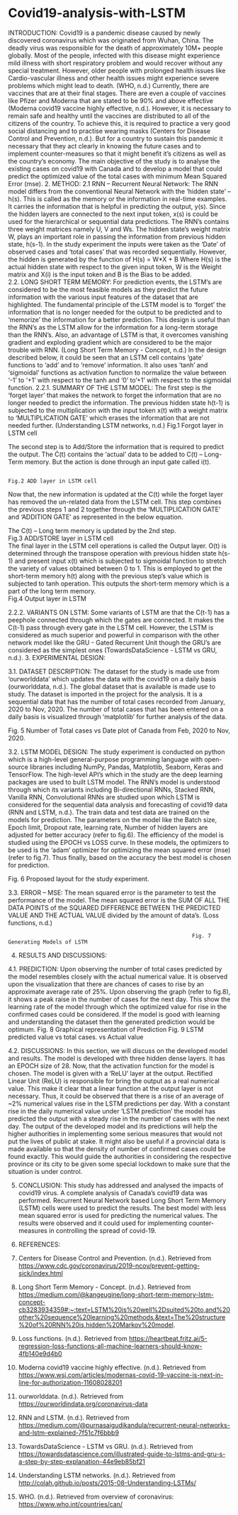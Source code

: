 # Covid19-analysis-with-LSTM
INTRODUCTION:
Covid19 is a pandemic disease caused by newly discovered coronavirus which was originated from Wuhan, China. The deadly virus was responsible for the death of approximately 10M+ people globally. Most of the people, infected with this disease might experience mild illness with short respiratory problem and would recover without any special treatment. However, older people with prolonged health issues like Cardio-vascular illness and other health issues might experience severe problems which might lead to death. (WHO, n.d.)
Currently, there are vaccines that are at their final stages. There are even a couple of vaccines like Pfizer and Moderna that are stated to be 90% and above effective (Moderna covid19 vaccine highly effective, n.d.). However, it is necessary to remain safe and healthy until the vaccines are distributed to all of the citizens of the country. To achieve this, it is required to practice a very good social distancing and to practise wearing masks (Centers for Disease Control and Prevention, n.d.). But for a country to sustain this pandemic it necessary that they act clearly in knowing the future cases and to implement counter-measures so that it might benefit it’s citizens as well as the country’s economy. 
The main objective of the study is to analyse the existing cases on covid19 with Canada and to develop a model that could predict the optimized value of the total cases with minimum Mean Squared Error (mse). 
2.	METHOD:
2.1 RNN – Recurrent Neural Network:
The RNN model differs from the conventional Neural Network with the ‘hidden state’ – h(s). This is called as the memory or the information in real-time examples. It carries the information that is helpful in predicting the output, y(s). Since the hidden layers are connected to the next input token, x(s) is could be used for the hierarchical or sequential data predictions. The RNN’s contains three weight matrices namely U, V and Ws. The hidden state’s weight matrix W, plays an important role in passing the information from previous hidden state, h(s-1). In the study experiment the inputs were taken as the ‘Date’ of observed cases and ‘total cases’ that was recorded sequentially. However, the hidden is generated by the function of 
H(s) = W*X + B
Where H(s) is the actual hidden state with respect to the given input token, W is the Weight matrix and X(i) is the input token and B is the Bias to be added.    
2.2. LONG SHORT TERM MEMORY:
For prediction events, the LSTM’s are considered to be the most feasible models as they predict the future information with the various input features of the dataset that are highlighted. The fundamental principle of the LSTM model is to ‘forget’ the information that is no longer needed for the output to be predicted and to ‘memorize’ the information for a better prediction. This design is useful than the RNN’s as the LSTM allow for the information for a long-term storage than the RNN’s. Also, an advantage of LSTM is that, it overcomes vanishing gradient and exploding gradient which are considered to be the major trouble with RNN. (Long Short Term Memory - Concept, n.d.)
In the design described below, it could be seen that an LSTM cell contains ‘gate’ functions to ‘add’ and to ‘remove’ information. It also uses ‘tanh’ and ‘sigmoidal’ functions as activation function to normalize the value between ‘-1’ to ‘+1’ with respect to the tanh and ‘0’ to’+1’ with respect to the sigmoidal function. 
2.2.1. SUMMARY OF THE LSTM MODEL:
The first step is the ‘forget layer’ that makes the network to forget the information that are no longer needed to predict the information. The previous hidden state h(t-1) is subjected to the multiplication with the input token x(t) with a weight matrix to ‘MULTIPLICATION GATE’ which erases the information that are not needed further. (Understanding LSTM networks, n.d.)
	                      Fig.1 Forgot layer in LSTM cell                                                                                                                                                                                            

The second step is to Add/Store the information that is required to predict the output. The Ć(t) contains the ‘actual’ data to be added to C(t) – Long-Term memory. But the action is done through an input gate called i(t).
 
                                                                                                         Fig.2 ADD layer in LSTM cell
Now that, the new information is updated at the C(t) while the forget layer has removed the un-related data from the LSTM  cell. This step combines the previous steps 1 and 2 together through the ‘MULTIPLICATION GATE’ and ‘ADDITION GATE’ as represented in the below equation.
 
The C(t) – Long term memory is updated by the 2nd step.             
                                                                                            Fig.3 ADD/STORE layer in LSTM cell                                                             
The final layer in the LSTM cell operations is called the Output layer. O(t) is determined through the transpose operation with previous hidden state h(s-1) and present input x(t) which is subjected to sigmoidal function to stretch the variety of values obtained between 0 to 1. This is employed to get the short-term memory h(t) along with the previous step’s value which is subjected to tanh operation. This outputs the short-term memory which is a part of the long term memory.  
                                                                                                         Fig.4 Output layer in LSTM 
  
2.2.2. VARIANTS ON LSTM:
Some variants of LSTM are that the C(t-1) has a peephole connected through which the gates are connected. It makes the C(t-1) pass through every gate in the LSTM cell. However, the LSTM is considered as much superior and powerful in comparison with the other network model like the GRU -   Gated Recurrent Unit though the GRU’s are considered as the simplest ones (TowardsDataScience - LSTM vs GRU, n.d.). 
3.	EXPERIMENTAL DESIGN:

3.1.	 DATASET DESCRIPTION:
The dataset for the study is made use from ‘ourworlddata’ which updates the data with the covid19 on a daily basis (ourworlddata, n.d.). The global dataset that is available is made use to study. The dataset is imported in the project for the analysis. It is a sequential data that has the number of total cases recorded from January, 2020 to Nov, 2020. The number of total cases that has been entered on a daily basis is visualized through ‘matplotlib’ for further analysis of the data. 
 
Fig. 5 Number of Total cases vs Date plot of Canada from Feb, 2020 to Nov, 2020.

3.2.	 LSTM MODEL DESIGN:
The study experiment is conducted on python which is a high-level general-purpose programming language with open-source libraries including NumPy, Pandas, Matplotlib, Seaborn, Keras and TensorFlow. The high-level API’s which in the study are the deep learning packages are used to built LSTM model. The RNN’s model is understood through which its variants including Bi-directional RNNs, Stacked RNN, Vanilla RNN, Convolutional RNNs are studied upon which LSTM is considered for the sequential data analysis and forecasting of covid19 data (RNN and LSTM, n.d.). The train data and test data are trained on the models for prediction. The parameters on the model like the Batch size, Epoch limit, Dropout rate, learning rate, Number of hidden layers are adjusted for better accuracy (refer to fig.6). The efficiency of the model is studied using the EPOCH vs LOSS curve. 
In these models, the optimizers to be used is the ‘adam’ optimizer for optimizing the mean squared error (mse) (refer to fig.7). Thus finally, based on the accuracy the best model is chosen for prediction. 
 
Fig. 6 Proposed layout for the study experiment.

3.3.	ERROR – MSE:
The mean squared error is the parameter to test the performance of the model. The mean squared error is the SUM OF ALL THE DATA POINTS of the SQUARED DIFFERENCE BETWEEN THE PREDICTED VALUE AND THE ACTUAL VALUE divided by the amount of data’s. (Loss functions, n.d.)
 
                                                              Fig. 7 Generating Models of LSTM

4.	RESULTS AND DISCUSSIONS:

4.1.	 PREDICTION:
Upon observing the number of total cases predicted by the model resembles closely with the actual numerical value. It is observed upon the visualization that there are chances of cases to rise by an approximate average rate of 25%. Upon observing the graph (refer to fig.8), it shows a peak raise in the number of cases for the next day. This show the learning rate of the model through which the optimized value for rise in the confirmed cases could be considered. If the model is good with learning and understanding the dataset then the generated prediction would be optimum. 
 	                                 Fig. 8 Graphical representation of Prediction        Fig. 9 LSTM predicted value vs total cases.
                      vs Actual value

4.2.	 DISCUSSIONS:
In this section, we will discuss on the developed model and results. The model is developed with three hidden dense layers. It has an EPOCH size of 28. Now, that the activation function for the model is chosen. The model is given with a ‘ReLU’ layer at the output. Rectified Linear Unit (ReLU) is responsible for bring the output as a real numerical value. This make it clear that a linear function at the output layer is not necessary. Thus, it could be observed that there is a rise of an average of ~2% numerical values rise in the LSTM predictions per day. With a constant rise in the daily numerical value under ‘LSTM prediction’ the model has predicted the output with a steady rise in the number of cases with the next day. The output of the developed model and its predictions will help the higher authorities in implementing some serious measures that would not put the lives of public at stake. It might also be useful if a provincial data is made available so that the density of number of confirmed cases could be found exactly. This would guide the authorities in considering the respective province or its city to be given some special lockdown to make sure that the situation is under control. 

5.	CONCLUSION:
This study has addressed and analysed the impacts of covid19 virus. A complete analysis of Canada’s covid19 data was performed. Recurrent Neural Network based Long Short Term Memory (LSTM) cells were used to predict the results. The best model with less mean squared error is used for predicting the numerical values. The results were observed and it could used for implementing counter-measures in controlling the spread of covid-19. 
6.	REFERENCES:

1.	Centers for Disease Control and Prevention. (n.d.). Retrieved from https://www.cdc.gov/coronavirus/2019-ncov/prevent-getting-sick/index.html
2.	Long Short Term Memory - Concept. (n.d.). Retrieved from https://medium.com/@kangeugine/long-short-term-memory-lstm-concept-cb3283934359#:~:text=LSTM%20is%20well%2Dsuited%20to,and%20other%20sequence%20learning%20methods.&text=The%20structure%20of%20RNN%20is,hidden%20Markov%20model.
3.	Loss functions. (n.d.). Retrieved from https://heartbeat.fritz.ai/5-regression-loss-functions-all-machine-learners-should-know-4fb140e9d4b0
4.	Moderna covid19 vaccine highly effective. (n.d.). Retrieved from https://www.wsj.com/articles/modernas-covid-19-vaccine-is-next-in-line-for-authorization-11608028201
5.	ourworlddata. (n.d.). Retrieved from https://ourworldindata.org/coronavirus-data
6.	RNN and LSTM. (n.d.). Retrieved from https://medium.com/@purnasaigudikandula/recurrent-neural-networks-and-lstm-explained-7f51c7f6bbb9
7.	TowardsDataScience - LSTM vs GRU. (n.d.). Retrieved from https://towardsdatascience.com/illustrated-guide-to-lstms-and-gru-s-a-step-by-step-explanation-44e9eb85bf21
8.	Understanding LSTM networks. (n.d.). Retrieved from http://colah.github.io/posts/2015-08-Understanding-LSTMs/
9.	WHO. (n.d.). Retrieved from overview of coronavirus: https://www.who.int/countries/can/

